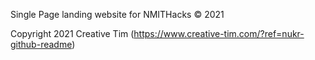 Single Page landing website for NMITHacks © 2021



Copyright 2021 Creative Tim (https://www.creative-tim.com/?ref=nukr-github-readme)
